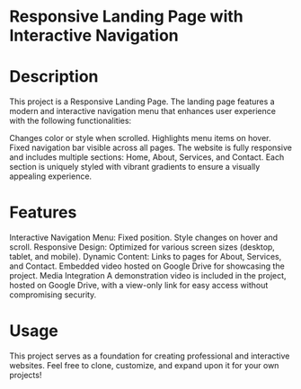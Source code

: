# Responsive Landing Page with Interactive Navigation
# Description
This project is a Responsive Landing Page. The landing page features a modern and interactive navigation menu that enhances user experience with the following functionalities:

Changes color or style when scrolled.
Highlights menu items on hover.
Fixed navigation bar visible across all pages.
The website is fully responsive and includes multiple sections: Home, About, Services, and Contact. Each section is uniquely styled with vibrant gradients to ensure a visually appealing experience.

# Features
Interactive Navigation Menu:
Fixed position.
Style changes on hover and scroll.
Responsive Design:
Optimized for various screen sizes (desktop, tablet, and mobile).
Dynamic Content:
Links to pages for About, Services, and Contact.
Embedded video hosted on Google Drive for showcasing the project.
Media Integration
A demonstration video is included in the project, hosted on Google Drive, with a view-only link for easy access without compromising security.


# Usage
This project serves as a foundation for creating professional and interactive websites. Feel free to clone, customize, and expand upon it for your own projects!
